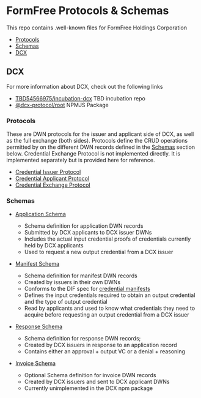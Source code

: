 # FormFree Protocols & Schemas

This repo contains .well-known files for FormFree Holdings Corporation

- [Protocols](/.well-known/protocols/)
- [Schemas](/.well-known/schemas/)
- [DCX](/.well-known/schemas/dcx/)

## DCX

For more information about DCX, check out the following links

- [TBD54566975/incubation-dcx](https://github.com/TBD54566975/incubation-dcx) TBD incubation repo
- [@dcx-protocol/root](https://www.npmjs.com/package/@dcx-protocol/root) NPMJS Package

### Protocols

These are DWN protocols for the issuer and applicant side of DCX, as well as the full exchange (both sides).
Protocols define the CRUD operations permitted by on the different DWN records defined in the [Schemas](#schemas) section below.
Credential Exchange Protocol is not implemented directly. It is implemented separately but is provided here for reference.

- [Credential Issuer Protocol](/.well-known/protocols/dcx/credential-issuer.json)
- [Credential Applicant Protocol](/.well-known/protocols/dcx/credential-applicant.json)
- [Credential Exchange Protocol](/.well-known/protocols/dcx/credential-exchange.json)

### Schemas

- [Application Schema](/.well-known/schemas/dcx/application.json)
  - Schema definition for application DWN records
  - Submitted by DCX applicants to DCX issuer DWNs
  - Includes the actual input credential proofs of credentials currently held by DCX applicants
  - Used to request a new output credential from a DCX issuer

- [Manifest Schema](/.well-known/schemas/dcx/manifest.json)
  - Schema definition for manifest DWN records 
  - Created by issuers in their own DWNs
  - Conforms to the DIF spec for [credential manifests](https://github.com/TBD54566975/incubation-dcx?tab=readme-ov-file#credential-manifest)
  - Defines the input credentials required to obtain an output credential and the type of output credential
  - Read by applicants and used to know what credentials they need to acquire before requesting an output credential from a DCX issuer

- [Response Schema](/.well-known/schemas/dcx/response.json)
  - Schema definition for response DWN records; 
  - Created by DCX issuers in response to an application record
  - Contains either an approval + output VC or a denial + reasoning

- [Invoice Schema](/.well-known/schemas/dcx/invoice.json)
  -  Optional Schema definition for invoice DWN records
  -  Created by DCX issuers and sent to DCX applicant DWNs
  -  Currently unimplemented in the DCX npm package